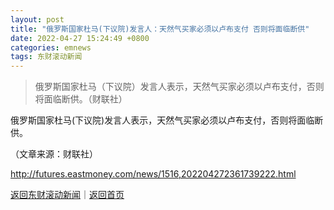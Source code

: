 ```yaml
---
layout: post
title: "俄罗斯国家杜马(下议院)发言人：天然气买家必须以卢布支付 否则将面临断供"
date: 2022-04-27 15:24:49 +0800
categories: emnews
tags: 东财滚动新闻
---
```

> 俄罗斯国家杜马（下议院）发言人表示，天然气买家必须以卢布支付，否则将面临断供。（财联社）

<p>俄罗斯国家杜马(下议院)发言人表示，天然气买家必须以卢布支付，否则将面临断供。</p><p class="em_media">（文章来源：财联社）</p>

<http://futures.eastmoney.com/news/1516,202204272361739222.html>

[返回东财滚动新闻](//finews.withounder.com/emnews/)｜[返回首页](//finews.withounder.com/)